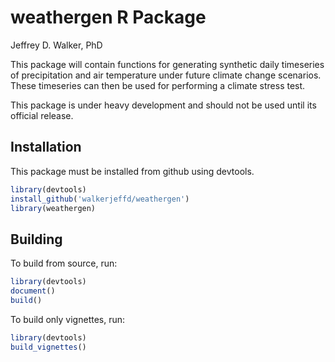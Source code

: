 weathergen R Package
=========================

Jeffrey D. Walker, PhD

This package will contain functions for generating synthetic daily timeseries of precipitation and air temperature under future climate change scenarios. These timeseries can then be used for performing a climate stress test.

This package is under heavy development and should not be used until its official release.

## Installation

This package must be installed from github using devtools.

```R
library(devtools)
install_github('walkerjeffd/weathergen')
library(weathergen)
```

## Building

To build from source, run:

```R
library(devtools)
document()
build()
```

To build only vignettes, run:

```R
library(devtools)
build_vignettes()
```